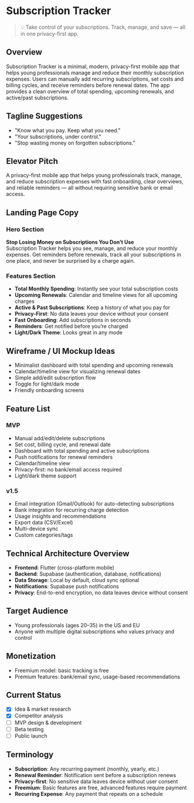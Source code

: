 # Subscription Tracker

> 💡 Take control of your subscriptions. Track, manage, and save — all in one privacy-first app.

## Overview
Subscription Tracker is a minimal, modern, privacy-first mobile app that helps young professionals manage and reduce their monthly subscription expenses. Users can manually add recurring subscriptions, set costs and billing cycles, and receive reminders before renewal dates. The app provides a clean overview of total spending, upcoming renewals, and active/past subscriptions.

## Tagline Suggestions
- "Know what you pay. Keep what you need."
- "Your subscriptions, under control."
- "Stop wasting money on forgotten subscriptions."

## Elevator Pitch
A privacy-first mobile app that helps young professionals track, manage, and reduce subscription expenses with fast onboarding, clear overviews, and reliable reminders — all without requiring sensitive bank or email access.

## Landing Page Copy

### Hero Section
**Stop Losing Money on Subscriptions You Don’t Use**  
Subscription Tracker helps you see, manage, and reduce your monthly expenses. Get reminders before renewals, track all your subscriptions in one place, and never be surprised by a charge again.

### Features Section
- **Total Monthly Spending**: Instantly see your total subscription costs
- **Upcoming Renewals**: Calendar and timeline views for all upcoming charges
- **Active & Past Subscriptions**: Keep a history of what you pay for
- **Privacy-First**: No data leaves your device without your consent
- **Fast Onboarding**: Add subscriptions in seconds
- **Reminders**: Get notified before you’re charged
- **Light/Dark Theme**: Looks great in any mode

## Wireframe / UI Mockup Ideas
- Minimalist dashboard with total spending and upcoming renewals
- Calendar/timeline view for visualizing renewal dates
- Simple add/edit subscription flow
- Toggle for light/dark mode
- Friendly onboarding screens

## Feature List

### MVP
- Manual add/edit/delete subscriptions
- Set cost, billing cycle, and renewal date
- Dashboard with total spending and active subscriptions
- Push notifications for renewal reminders
- Calendar/timeline view
- Privacy-first: no bank/email access required
- Light/dark theme support

### v1.5
- Email integration (Gmail/Outlook) for auto-detecting subscriptions
- Bank integration for recurring charge detection
- Usage insights and recommendations
- Export data (CSV/Excel)
- Multi-device sync
- Custom categories/tags

## Technical Architecture Overview
- **Frontend**: Flutter (cross-platform mobile)
- **Backend**: Supabase (authentication, database, notifications)
- **Data Storage**: Local by default, cloud sync optional
- **Notifications**: Supabase push notifications
- **Privacy**: End-to-end encryption, no data leaves device without consent

## Target Audience
- Young professionals (ages 20–35) in the US and EU
- Anyone with multiple digital subscriptions who values privacy and control

## Monetization
- Freemium model: basic tracking is free
- Premium features: bank/email sync, usage-based recommendations

## Current Status
- [x] Idea & market research
- [x] Competitor analysis
- [ ] MVP design & development
- [ ] Beta testing
- [ ] Public launch

## Terminology
- **Subscription**: Any recurring payment (monthly, yearly, etc.)
- **Renewal Reminder**: Notification sent before a subscription renews
- **Privacy-first**: No sensitive data leaves device without user consent
- **Freemium**: Basic features are free, advanced features require payment
- **Recurring Expense**: Any payment that repeats on a schedule
